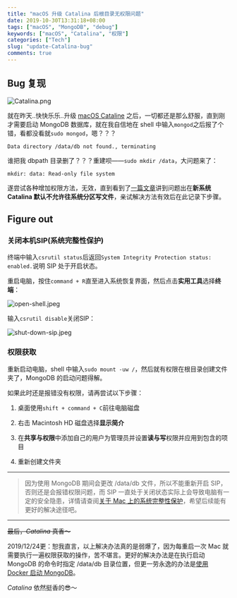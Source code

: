 ```yaml
---
title: "macOS 升级 Catalina 后根目录无权限问题"
date: 2019-10-30T13:31:18+08:00
tags: ["macOS", "MongoDB", "debug"]
keywords: ["macOS", "Catalina", "权限"]
categories: ["Tech"]
slug: "update-Catalina-bug"
comments: true
---
```

## Bug 复现
![Catalina.png](/images/catelina-bug:catalina.png "Catalina")

就在昨天..快快乐乐..升级 [macOS Cataline](https://www.apple.com/macos/catalina/) 之后，一切都还是那么舒服，直到刚才需要启动 MongoDB 数据库，就在我自信地在 shell 中输入`mongod`之后报了个错，看都没看就`sudo mongod`，嗯？？？

```
Data directory /data/db not found., terminating
```
谁把我 dbpath 目录删了？？？重建呗——`sudo mkdir /data`，大问题来了：
```
mkdir: data: Read-only file system
```
遂尝试各种增加权限方法，无效，直到看到了[一篇文章](https://www.v2ex.com/t/605198?p=1)讲到问题出在**新系统 Catalina 默认不允许往系统分区写文件**，亲试解决方法有效后在此记录下步骤。
## Figure out
### 关闭本机SIP(系统完整性保护)
终端中输入`csrutil status`后返回`System Integrity Protection status: enabled.`说明 SIP 处于开启状态。


重启电脑，按住`command + R`直至进入系统恢复界面，然后点击**实用工具**选择**终端**：

![open-shell.jpeg](/images/cateline-bug:open-shell.jpeg "打开终端")

输入`csrutil disable`关闭SIP：

![shut-down-sip.jpeg](/images/catelina-bug:shut-down-sip.jpeg "关闭 SIP")

### 权限获取
重新启动电脑，shell 中输入`sudo mount -uw /`，然后就有权限在根目录创建文件夹了，MongoDB 的启动问题得解。

如果此时还是报错没有权限，请再尝试以下步骤：
    
1. 桌面使用`shift + command + C`前往电脑磁盘
    
2. 右击 Macintosh HD 磁盘选择**显示简介**
    
3. 在**共享与权限**中添加自己的用户为管理员并设置**读与写**权限并应用到包含的项目
    
4. 重新创建文件夹

---

> 因为使用 MongoDB 期间会更改 /data/db 文件，所以不能重新开启 SIP，否则还是会报错权限问题，而 SIP 一直处于关闭状态实际上会导致电脑有一定的安全隐患，详情请查阅[关于 Mac 上的系统完整性保护](https://support.apple.com/zh-cn/HT204899)，希望后续能有更好的解决途径吧。

***

~~最后，*Catalina* 真香～~~

2019/12/24更：恕我直言，以上解决办法真的是弱爆了，因为每重启一次 Mac 就需要执行一遍权限获取的操作，苦不堪言。更好的解决办法是在执行启动 MongoDB 的命令时指定 /data/db 目录位置，但更一劳永逸的办法是[使用 Docker 启动 MongoDB](https://hub.docker.com/_/mongo)。

*Catalina* 依然挺香的😎～